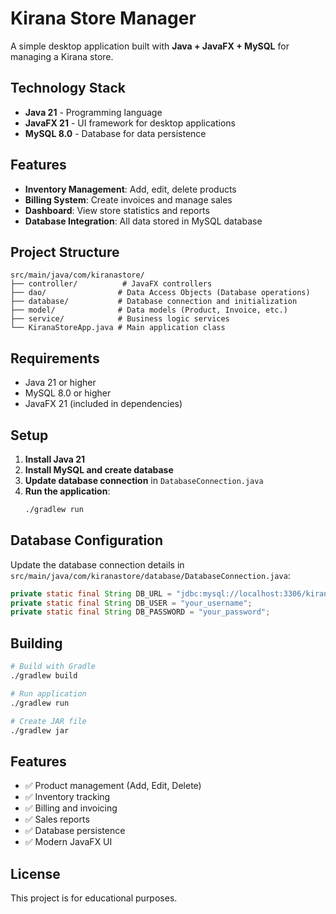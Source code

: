 # Kirana Store Manager

A simple desktop application built with **Java + JavaFX + MySQL** for managing a Kirana store.

## Technology Stack

- **Java 21** - Programming language
- **JavaFX 21** - UI framework for desktop applications
- **MySQL 8.0** - Database for data persistence

## Features

- **Inventory Management**: Add, edit, delete products
- **Billing System**: Create invoices and manage sales
- **Dashboard**: View store statistics and reports
- **Database Integration**: All data stored in MySQL database

## Project Structure

```
src/main/java/com/kiranastore/
├── controller/          # JavaFX controllers
├── dao/                # Data Access Objects (Database operations)
├── database/           # Database connection and initialization
├── model/              # Data models (Product, Invoice, etc.)
├── service/            # Business logic services
└── KiranaStoreApp.java # Main application class
```

## Requirements

- Java 21 or higher
- MySQL 8.0 or higher
- JavaFX 21 (included in dependencies)

## Setup

1. **Install Java 21**
2. **Install MySQL and create database**
3. **Update database connection** in `DatabaseConnection.java`
4. **Run the application**:
   ```bash
   ./gradlew run
   ```

## Database Configuration

Update the database connection details in `src/main/java/com/kiranastore/database/DatabaseConnection.java`:

```java
private static final String DB_URL = "jdbc:mysql://localhost:3306/kirana_store";
private static final String DB_USER = "your_username";
private static final String DB_PASSWORD = "your_password";
```

## Building

```bash
# Build with Gradle
./gradlew build

# Run application
./gradlew run

# Create JAR file
./gradlew jar
```

## Features

- ✅ Product management (Add, Edit, Delete)
- ✅ Inventory tracking
- ✅ Billing and invoicing
- ✅ Sales reports
- ✅ Database persistence
- ✅ Modern JavaFX UI

## License

This project is for educational purposes.